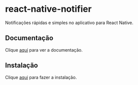# react-native-notifier

Notificações rápidas e simples no aplicativo para React Native.

## Documentação

Clique [aqui](https://github.com/seniv/react-native-notifier) para ver a documentação.

## Instalação

Clique [aqui](https://www.npmjs.com/package/react-native-notifier) para fazer a instalação.